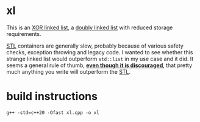 # xl
This is an [XOR linked list](https://en.wikipedia.org/wiki/XOR_linked_list), a [doubly linked list](https://en.wikipedia.org/wiki/Doubly_linked_list) with reduced storage requirements.

[STL](https://en.wikipedia.org/wiki/Standard_Template_Library) containers are generally slow, probably because of various safety checks, exception throwing and legacy code. I wanted to see whether this strange linked list would outperform `std::list` in my use case and it did. It seems a general rule of thumb, <ins>**even though it is discouraged**</ins>, that pretty much anything you write will outperform the [STL](https://en.wikipedia.org/wiki/Standard_Template_Library).

# build instructions
    g++ -std=c++20 -Ofast xl.cpp -o xl
